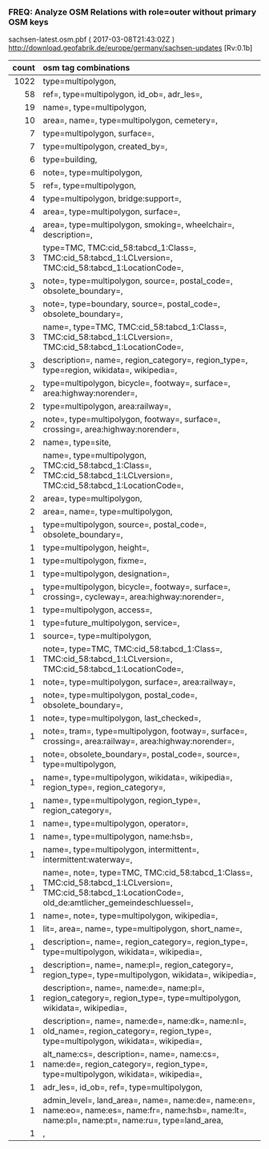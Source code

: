  
### FREQ: Analyze OSM Relations with role=outer without primary OSM keys 
sachsen-latest.osm.pbf ( 2017-03-08T21:43:02Z ) http://download.geofabrik.de/europe/germany/sachsen-updates [Rv:0.1b]
 
|  count  |  osm tag combinations 
|  -----: | :---------------------------
|   1022  |  type=multipolygon, 
|     58  |  ref=, type=multipolygon, id_ob=, adr_les=, 
|     19  |  name=, type=multipolygon, 
|     10  |  area=, name=, type=multipolygon, cemetery=, 
|      7  |  type=multipolygon, surface=, 
|      7  |  type=multipolygon, created_by=, 
|      6  |  type=building, 
|      6  |  note=, type=multipolygon, 
|      5  |  ref=, type=multipolygon, 
|      4  |  type=multipolygon, bridge:support=, 
|      4  |  area=, type=multipolygon, surface=, 
|      4  |  area=, type=multipolygon, smoking=, wheelchair=, description=, 
|      3  |  type=TMC, TMC:cid_58:tabcd_1:Class=, TMC:cid_58:tabcd_1:LCLversion=, TMC:cid_58:tabcd_1:LocationCode=, 
|      3  |  note=, type=multipolygon, source=, postal_code=, obsolete_boundary=, 
|      3  |  note=, type=boundary, source=, postal_code=, obsolete_boundary=, 
|      3  |  name=, type=TMC, TMC:cid_58:tabcd_1:Class=, TMC:cid_58:tabcd_1:LCLversion=, TMC:cid_58:tabcd_1:LocationCode=, 
|      3  |  description=, name=, region_category=, region_type=, type=region, wikidata=, wikipedia=, 
|      2  |  type=multipolygon, bicycle=, footway=, surface=, area:highway:norender=, 
|      2  |  type=multipolygon, area:railway=, 
|      2  |  note=, type=multipolygon, footway=, surface=, crossing=, area:highway:norender=, 
|      2  |  name=, type=site, 
|      2  |  name=, type=multipolygon, TMC:cid_58:tabcd_1:Class=, TMC:cid_58:tabcd_1:LCLversion=, TMC:cid_58:tabcd_1:LocationCode=, 
|      2  |  area=, type=multipolygon, 
|      2  |  area=, name=, type=multipolygon, 
|      1  |  type=multipolygon, source=, postal_code=, obsolete_boundary=, 
|      1  |  type=multipolygon, height=, 
|      1  |  type=multipolygon, fixme=, 
|      1  |  type=multipolygon, designation=, 
|      1  |  type=multipolygon, bicycle=, footway=, surface=, crossing=, cycleway=, area:highway:norender=, 
|      1  |  type=multipolygon, access=, 
|      1  |  type=future_multipolygon, service=, 
|      1  |  source=, type=multipolygon, 
|      1  |  note=, type=TMC, TMC:cid_58:tabcd_1:Class=, TMC:cid_58:tabcd_1:LCLversion=, TMC:cid_58:tabcd_1:LocationCode=, 
|      1  |  note=, type=multipolygon, surface=, area:railway=, 
|      1  |  note=, type=multipolygon, postal_code=, obsolete_boundary=, 
|      1  |  note=, type=multipolygon, last_checked=, 
|      1  |  note=, tram=, type=multipolygon, footway=, surface=, crossing=, area:railway=, area:highway:norender=, 
|      1  |  note=, obsolete_boundary=, postal_code=, source=, type=multipolygon, 
|      1  |  name=, type=multipolygon, wikidata=, wikipedia=, region_type=, region_category=, 
|      1  |  name=, type=multipolygon, region_type=, region_category=, 
|      1  |  name=, type=multipolygon, operator=, 
|      1  |  name=, type=multipolygon, name:hsb=, 
|      1  |  name=, type=multipolygon, intermittent=, intermittent:waterway=, 
|      1  |  name=, note=, type=TMC, TMC:cid_58:tabcd_1:Class=, TMC:cid_58:tabcd_1:LCLversion=, TMC:cid_58:tabcd_1:LocationCode=, old_de:amtlicher_gemeindeschluessel=, 
|      1  |  name=, note=, type=multipolygon, wikipedia=, 
|      1  |  lit=, area=, name=, type=multipolygon, short_name=, 
|      1  |  description=, name=, region_category=, region_type=, type=multipolygon, wikidata=, wikipedia=, 
|      1  |  description=, name=, name:pl=, region_category=, region_type=, type=multipolygon, wikidata=, wikipedia=, 
|      1  |  description=, name=, name:de=, name:pl=, region_category=, region_type=, type=multipolygon, wikidata=, wikipedia=, 
|      1  |  description=, name=, name:de=, name:dk=, name:nl=, old_name=, region_category=, region_type=, type=multipolygon, wikidata=, wikipedia=, 
|      1  |  alt_name:cs=, description=, name=, name:cs=, name:de=, region_category=, region_type=, type=multipolygon, wikidata=, wikipedia=, 
|      1  |  adr_les=, id_ob=, ref=, type=multipolygon, 
|      1  |  admin_level=, land_area=, name=, name:de=, name:en=, name:eo=, name:es=, name:fr=, name:hsb=, name:lt=, name:pl=, name:pt=, name:ru=, type=land_area, 
|      1  |  , 
 

